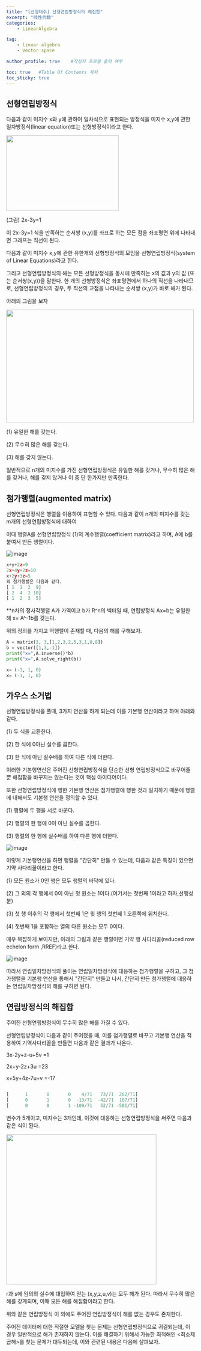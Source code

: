 ```yaml
---
title: "[선형대수] 선형연립방정식의 해집합"
excerpt: "线性代数"
categories:
    - LinearAlgebra

tag:
    - linear algebra
    - Vector space

author_profile: true    #작성자 프로필 출력 여부

toc: true   #Table Of Contents 목차 
toc_sticky: true
---
```


## 선형연립방정식
다음과 같이 미지수 x와 y에 관하여 일차식으로 표현되는 방정식을 미지수 x,y에 관한 일차방정식(linear equation)또는 선형방정식이라고 한다.


<img src="https://user-images.githubusercontent.com/81638919/141103278-ad4169e1-d4e0-4cb6-9c9c-7d9103096367.png"  width="300" height="200">

(그림) 2x-3y=1


이  2x-3y=1 식을 만족하는 순서쌍 (x,y)를 좌표로 하는 모든 점을 좌표평면 위에 나타내면 그래프는 직선이 된다.

다음과 같이 미지수 x,y에 관한 유한개의 선형방정식의 모임을 선형연립방정식(system of Linear Equations)라고 한다.

그리고 선형연립방정식의 해는 모든 선형방정식을 동시에 만족하는 x의 값과 y의 값 (또는 순서쌍(x,y))을 말한다. 한 개의 선형방정식은 좌표평면에서 하나의 직선을 나타내므로, 선형연립방정식의 경우, 두 직선의 교점을 나타내는 순서쌍 (x,y)가 바로 해가 된다. 

아래의 그림을 보자

<img src="https://user-images.githubusercontent.com/81638919/141138328-5cd36333-eb4e-4fa5-8c11-c7097852ec70.png"  width="500" height="300">


(1) 유일한 해를 갖는다.

(2) 무수히 많은 해를 갖는다.

(3) 해를 갖지 않는다.

일반적으로 n개의 미지수를 가진 선형연립방정식은 유일한 해를 갖거나, 무수히 많은 해를 갖거나, 해를 갖지 않거나 이 중 단 한가지만 만족한다.

## 첨가행렬(augmented matrix)

선형연립방정식은 행렬을 이용하여 표현할 수 있다. 다음과 같이 n개의 미지수를 갖는 m개의 선형연립방정식에 대하여


이때 행렬A를 선형연립방정식 (1)의 계수행렬(coefficient matrix)라고 하며, A에 b를 붙여서 만든 행렬이다.

![image](https://user-images.githubusercontent.com/81638919/141116069-c929c743-f684-4383-acd4-51c3c3f3c562.png)


```python
x+y+2z=9
2x+4y+2z=10
x+2y+3z=5
의 첨가행렬은 다음과 같다.
[ 1  1  2  9]
[ 2  4  2 10]
[ 1  2  3  5]
```

**n차의 정사각행렬 A가 가역이고 b가 R^n의 벡터일 때, 연립방정식 Ax=b는 유일한 해 x= A^-1b를 갖는다.

위의 정의를 가지고 역행렬이 존재할 때, 다음의 해를 구해보자.

```python
A = matrix(3, 3,[1,2,3,2,5,3,1,0,8])
b = vector([1,3,-1])
print("x=",A.inverse()*b)
print("x=",A.solve_right(b))
```

```python
x= (-1, 1, 0)
x= (-1, 1, 0)
```
## 가우스 소거법
선형연립방정식을 풀때, 3가지 연산을 하게 되는데 이를 기본행 연산이라고 하며 아래와 같다.

(1) 두 식을 교환한다.

(2) 한 식에 0아닌 실수를 곱한다.

(3) 한 식에 아닌 실수배를 하여 다른 식에 더한다.

이러한 기본행연산은 주어진 선형연립방정식을 단순한 선형 연립방정식으로 바꾸어줄 뿐 해집합을 바꾸지는 않는다는 것이 핵심 아이디어이다.

또한 선형연립방정식에 행한 기본행 연산은 첨가행렬에 행한 것과 일치하기 때문에 행렬에 대해서도 기본행 연산을 정의할 수 있다.

(1) 행렬에 두 행을 서로 바꾼다.

(2) 행렬의 한 행에 0이 아닌 실수를 곱한다.

(3) 행렬의 한 행에 실수배를 하여 다른 행에 더한다.

![image](https://user-images.githubusercontent.com/81638919/141116014-4fb9ec19-0ebe-430d-8c21-974abac0d788.png)



이렇게 기본행연산을 하면 행렬을 "간단히" 만들 수 있는데, 다음과 같은 특징이 있으면 기약 사다리꼴이라고 한다.

(1) 모든 원소가 0인 행은 모두 행렬의 바닥에 있다.

(2) 그 외의 각 행에서 0이 아닌 첫 원소는 1이다.(여기서는 첫번째 1이라고 하자,선행성분)

(3) 첫 행 이후의 각 행에서 첫번째 1은 윗 행의 첫번째 1 오른쪽에 위치한다.

(4) 첫번째 1을 포함하는 열의 다른 원소는 모두 0이다. 

매우 복잡하게 보이지만, 아래의 그림과 같은 행렬이면 기약 행 사다리꼴(reduced row echelon form ,RREF)라고 한다. 

![image](https://user-images.githubusercontent.com/81638919/141115700-aa2dea05-9c8c-4dcc-8dae-d49d97b826b8.png)

따라서 연립일차방정식의 풀이는 연립일차방정식에 대응하는 첨가행렬을 구하고, 그 첨가행렬을 기본행 연산을 통해서 "간단히" 만들고 나서, 간단히 만든 첨가행렬에 대응하는 연립일차방정식의 해를 구하면 된다.


## 연립방정식의 해집합

주어진 선형연립방정식이 무수히 많은 해를 가질 수 있다.

선형연립방정식이 다음과 같이 주어졌을 때, 이를 첨가행렬로 바꾸고 기본행 연산을 적용하여 기역사다리꼴을 만들면 다음과 같은 결과가 나온다.

3x-2y+z-u+5v =1

2x+y-2z+3u =23

x+5y+4z-7u+v =-17


```python

[      1       0       0    4/71   73/71  262/71]
[      0       1       0  -13/71  -42/71  107/71]
[      0       0       1 -109/71   52/71 -501/71]

```
변수가 5개이고, 미지수는 3개인데, 이것에 대응하는 선형연립방정식을 써주면 다음과 같은 식이 된다.

<img src="https://user-images.githubusercontent.com/81638919/141138846-be008f11-bdaa-43c1-b1a2-33bc7f99838e.png"  width="400" height="400">

r과 s에 임의의 실수에 대입하여 얻는 (x,y,z,u,v)는 모두 해가 된다. 따라서 무수히 많은 해를 갖게되며, 이때 모든 해를 해집합이라고 한다.

위와 같은 연립방정식 이 외에도 주어진 연립방정식이 해를 없는 경우도 존재한다.

주어진 데이터에 대한 적절한 모델을 찾는 문제는 선형연립방정식으로 귀결되는데, 이 경우 일반적으로 해가 존재하지 않는다. 이를 해결하기 위해서 가능한 최적해인 <최소제곱해>를 찾는 문제가 대두되는데, 이와 관련된 내용은 다음에 살펴보자.


